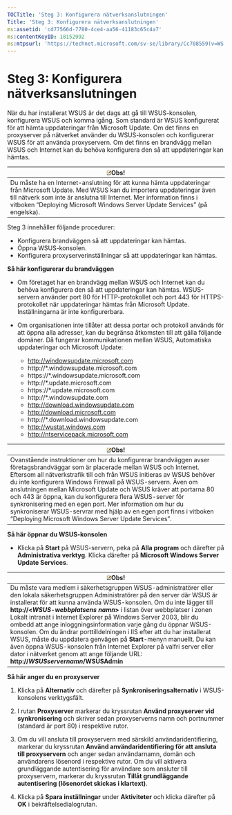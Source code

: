 ```yaml
---
TOCTitle: 'Steg 3: Konfigurera nätverksanslutningen'
Title: 'Steg 3: Konfigurera nätverksanslutningen'
ms:assetid: 'cd77566d-7780-4ce4-aa56-41183c65c4a7'
ms:contentKeyID: 18152992
ms:mtpsurl: 'https://technet.microsoft.com/sv-se/library/Cc708559(v=WS.10)'
---
```


Steg 3: Konfigurera nätverksanslutningen
========================================

När du har installerat WSUS är det dags att gå till WSUS-konsolen, konfigurera WSUS och komma igång. Som standard är WSUS konfigurerat för att hämta uppdateringar från Microsoft Update. Om det finns en proxyserver på nätverket använder du WSUS-konsolen och konfigurerar WSUS för att använda proxyservern. Om det finns en brandvägg mellan WSUS och Internet kan du behöva konfigurera den så att uppdateringar kan hämtas.

| ![](images/Cc708559.note(WS.10).gif)Obs!                                                                                                                                                                                                                          |
|------------------------------------------------------------------------------------------------------------------------------------------------------------------------------------------------------------------------------------------------------------------------------------------------|
| Du måste ha en Internet-anslutning för att kunna hämta uppdateringar från Microsoft Update. Med WSUS kan du importera uppdateringar även till nätverk som inte är anslutna till Internet. Mer information finns i vitboken “Deploying Microsoft Windows Server Update Services” (på engelska). |

Steg 3 innehåller följande procedurer:

-   Konfigurera brandväggen så att uppdateringar kan hämtas.
-   Öppna WSUS-konsolen.
-   Konfigurera proxyserverinställningar så att uppdateringar kan hämtas.

**Så här konfigurerar du brandväggen**
-   Om företaget har en brandvägg mellan WSUS och Internet kan du behöva konfigurera den så att uppdateringar kan hämtas. WSUS-servern använder port 80 för HTTP-protokollet och port 443 för HTTPS-protokollet när uppdateringar hämtas från Microsoft Update. Inställningarna är inte konfigurerbara.

-   Om organisationen inte tillåter att dessa portar och protokoll används för att öppna alla adresser, kan du begränsa åtkomsten till att gälla följande domäner. Då fungerar kommunikationen mellan WSUS, Automatiska uppdateringar och Microsoft Update:

    -   http://windowsupdate.microsoft.com
    -   http://\*.windowsupdate.microsoft.com
    -   https://\*.windowsupdate.microsoft.com
    -   http://\*.update.microsoft.com
    -   https://\*.update.microsoft.com
    -   http://\*.windowsupdate.com
    -   http://download.windowsupdate.com
    -   http://download.microsoft.com
    -   http://\*.download.windowsupdate.com
    -   http://wustat.windows.com
    -   http://ntservicepack.microsoft.com

| ![](images/Cc708559.note(WS.10).gif)Obs!                                                                                                                                                                                                                                                                                                                                                                                                                                                                                                                           |
|-------------------------------------------------------------------------------------------------------------------------------------------------------------------------------------------------------------------------------------------------------------------------------------------------------------------------------------------------------------------------------------------------------------------------------------------------------------------------------------------------------------------------------------------------------------------------------------------------|
| Ovanstående instruktioner om hur du konfigurerar brandväggen avser företagsbrandväggar som är placerade mellan WSUS och Internet. Eftersom all nätverkstrafik till och från WSUS initieras av WSUS behöver du inte konfigurera Windows Firewall på WSUS-servern. Även om anslutningen mellan Microsoft Update och WSUS kräver att portarna 80 och 443 är öppna, kan du konfigurera flera WSUS-server för synkronisering med en egen port. Mer information om hur du synkroniserar WSUS-servrar med hjälp av en egen port finns i vitboken “Deploying Microsoft Windows Server Update Services”. |

**Så här öppnar du WSUS-konsolen**
-   Klicka på **Start** på WSUS-servern, peka på **Alla program** och därefter på **Administrativa verktyg**. Klicka därefter på **Microsoft Windows Server Update Services**.

| ![](images/Cc708559.note(WS.10).gif)Obs!                                                                                                                                                                                                                                                                                                                                                                                                                                                                                                                                                                                                                                                                                     |
|-----------------------------------------------------------------------------------------------------------------------------------------------------------------------------------------------------------------------------------------------------------------------------------------------------------------------------------------------------------------------------------------------------------------------------------------------------------------------------------------------------------------------------------------------------------------------------------------------------------------------------------------------------------------------------------------------------------------------------------------------------------|
| Du måste vara medlem i säkerhetsgruppen WSUS-administratörer eller den lokala säkerhetsgruppen Administratörer på den server där WSUS är installerat för att kunna använda WSUS-konsolen. Om du inte lägger till **http://&lt;***WSUS-webbplatsens namn***&gt;** i listan över webbplatser i zonen Lokalt intranät i Internet Explorer på Windows Server 2003, blir du ombedd att ange inloggningsinformation varje gång du öppnar WSUS-konsolen. Om du ändrar porttilldelningen i IIS efter att du har installerat WSUS, måste du uppdatera genvägen på **Start**-menyn manuellt. Du kan även öppna WSUS-konsolen från Internet Explorer på valfri server eller dator i nätverket genom att ange följande URL: **http://***WSUSservernamn***/WSUSAdmin** |

**Så här anger du en proxyserver**
1.  Klicka på **Alternativ** och därefter på **Synkroniseringsalternativ** i WSUS-konsolens verktygsfält.

2.  I rutan **Proxyserver** markerar du kryssrutan **Använd proxyserver vid synkronisering** och skriver sedan proxyserverns namn och portnummer (standard är port 80) i respektive rutor.

3.  Om du vill ansluta till proxyservern med särskild användaridentifiering, markerar du kryssrutan **Använd användaridentifiering för att ansluta till proxyservern** och anger sedan användarnamn, domän och användarens lösenord i respektive rutor. Om du vill aktivera grundläggande autentisering för användare som ansluter till proxyservern, markerar du kryssrutan **Tillåt grundläggande autentisering (lösenordet skickas i klartext)**.

4.  Klicka på **Spara inställningar** under **Aktiviteter** och klicka därefter på **OK** i bekräftelsedialogrutan.
